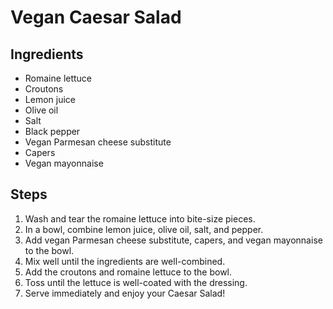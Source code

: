 # Vegan Caesar Salad

## Ingredients

* Romaine lettuce
* Croutons
* Lemon juice
* Olive oil
* Salt
* Black pepper
* Vegan Parmesan cheese substitute
* Capers
* Vegan mayonnaise

## Steps

1. Wash and tear the romaine lettuce into bite-size pieces.
2. In a bowl, combine lemon juice, olive oil, salt, and pepper.
3. Add vegan Parmesan cheese substitute, capers, and vegan mayonnaise to the bowl.
4. Mix well until the ingredients are well-combined.
5. Add the croutons and romaine lettuce to the bowl.
6. Toss until the lettuce is well-coated with the dressing.
7. Serve immediately and enjoy your Caesar Salad!
